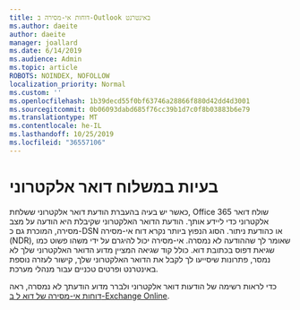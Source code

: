 ```yaml
---
title: דוחות אי-מסירה ב-Outlook באינטרנט
ms.author: daeite
author: daeite
manager: joallard
ms.date: 6/14/2019
ms.audience: Admin
ms.topic: article
ROBOTS: NOINDEX, NOFOLLOW
localization_priority: Normal
ms.custom: ''
ms.openlocfilehash: 1b39decd55f0bf63746a28866f880d42dd4d3001
ms.sourcegitcommit: 0b06093dabd685f76cc39b1d7c0f8b03883b6e79
ms.translationtype: MT
ms.contentlocale: he-IL
ms.lasthandoff: 10/25/2019
ms.locfileid: "36557106"
---
```

# <a name="issues-with-email-delivery"></a>בעיות במשלוח דואר אלקטרוני

כאשר יש בעיה בהעברת הודעת דואר אלקטרוני ששלחת, Office 365 שולח דואר אלקטרוני כדי ליידע אותך. הודעת הדואר האלקטרוני שקיבלת היא הודעה על מצב מסירה, המוכרת גם כ-DSN או כהודעת ניתור. הסוג הנפוץ ביותר נקרא דוח אי-מסירה (NDR), שאומר לך שההודעה לא נמסרה. אי-מסירה יכול להיגרם על ידי משהו פשוט כמו שגיאת דפוס בכתובת דוא. כולל קוד שגיאה המציין מדוע הדואר האלקטרוני שלך לא נמסר, פתרונות שיסייעו לך לקבל את הדואר האלקטרוני שלך, קישור לעזרה נוספת באינטרנט ופרטים טכניים עבור מנהלי מערכת.

כדי לראות רשימה של הודעות דואר אלקטרוני ולברר מדוע הודעתך לא נמסרה, ראה [דוחות אי-מסירה של דוא ל ב-Exchange Online](https://docs.microsoft.com/exchange/mail-flow-best-practices/non-delivery-reports-in-exchange-online/non-delivery-reports-in-exchange-online).